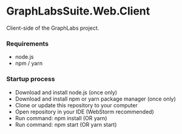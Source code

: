 # GraphLabsSuite.Web.Client
Client-side of the GraphLabs project. 

### Requirements
* node.js
* npm / yarn

### Startup process
* Download and install node.js (once only)
* Download and install npm or yarn package manager (once only)
* Clone or update this repository to your computer
* Open repository in your IDE (WebStorm recommended)
* Run command: npm install (OR yarn)
* Run command: npm start (OR yarn start)
